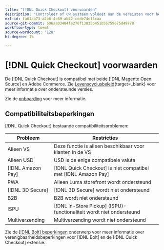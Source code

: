 ```yaml
---
title: "[!DNL Quick Checkout] voorwaarden"
description: "Controleer of uw systeem voldoet aan de vereisten voor het gebruik van de [!DNL Quick Checkout] voor Adobe Commerce-extensie."
exl-id: fa61aa73-a2b6-4c69-ab42-cede74c15caa
source-git-commit: 696aa03404fe270f13835b451b56759675d49778
workflow-type: tm+mt
source-wordcount: '128'
ht-degree: 1%

---
```


# [!DNL Quick Checkout] voorwaarden

De [!DNL Quick Checkout] is compatibel met beide [!DNL Magento Open Source] en Adobe Commerce. Zie [Levenscyclusbeleid](https://experienceleague.adobe.com/docs/commerce-operations/release/planning/lifecycle-policy.html){target=_blank} voor meer informatie over ondersteunde versies.

Zie de [onboarding](../quick-checkout/onboarding.md) voor meer informatie.

## Compatibiliteitsbeperkingen

[!DNL Quick Checkout] bestaande compatibiliteitsproblemen:

| **Probleem** | **Restricties** |
|----------------|-----------------|
| Alleen VS | Deze functie is alleen beschikbaar voor klanten in de VS |
| Alleen USD | USD is de enige compatibele valuta |
| [!DNL Amazon Pay] | [!DNL Quick Checkout] is niet compatibel met [!DNL Amazon Pay] |
| PWA | Alleen Luma storefront wordt ondersteund |
| [!DNL 3D Secure] | [!DNL 3D Secure] wordt niet ondersteund |
| B2B | B2B wordt niet ondersteund |
| ISPU | [!DNL In-Store Pickup] (ISPU)-functionaliteit wordt niet ondersteund |
| Multiverzending | Multiverzending wordt niet ondersteund |

Zie de [[!DNL Bolt] beperkingen](https://help.bolt.com/integrations/adobe-quick-checkout/set-up/#limitations) onderwerp voor meer informatie over verenigbaarheidsbeperkingen voor [!DNL Bolt] en de [!DNL Quick Checkout] extensie.
